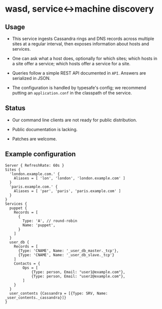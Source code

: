 wasd, service↔machine discovery
===============================


Usage
-----

- This service ingests Cassandra rings and DNS records across multiple sites at a regular interval, then exposes information about hosts and services.

- One can ask what a host does, optionally for which sites; which hosts in a site offer a service; which hosts offer a service for a site.

- Queries follow a simple REST API documented in `API`. Answers are serialized in JSON.

- The configuration is handled by typesafe's config; we recommend putting an `application.conf` in the classpath of the service.


Status
------

- Our command line clients are not ready for public distribution.

- Public documentation is lacking.

- Patches are welcome.


Example configuration
---------------------

    Server { RefreshRate: 60s }
    Sites {
      'london.example.com.' {
        Aliases = [ 'lon', 'london', 'london.example.com' ]
      }
      'paris.example.com.' {
        Aliases = [ 'par', 'paris', 'paris.example.com' ]
      }
    }
    Services {
      puppet {
        Records = [
          {
            Type: 'A', // round-robin
            Name: 'puppet',
          }
        ]
      }
      user_db {
        Records = [
          {Type: 'CNAME', Name: '_user_db_master._tcp'},
          {Type: 'CNAME', Name: '_user_db_slave._tcp'}
        ]
        Contacts = {
            Ops = [
                {Type: person, Email: "user1@example.com"},
                {Type: person, Email: "user2@example.com"},
            ]
        }
      }
      user_contents {Cassandra = [{Type: SRV, Name: _user_contents._cassandra}]}
    }
